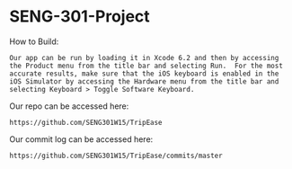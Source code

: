 # SENG-301-Project

How to Build:

    Our app can be run by loading it in Xcode 6.2 and then by accessing the Product menu from the title bar and selecting Run.  For the most accurate results, make sure that the iOS keyboard is enabled in the iOS Simulator by accessing the Hardware menu from the title bar and selecting Keyboard > Toggle Software Keyboard.  

Our repo can be accessed here:

    https://github.com/SENG301W15/TripEase

Our commit log can be accessed here: 

    https://github.com/SENG301W15/TripEase/commits/master

